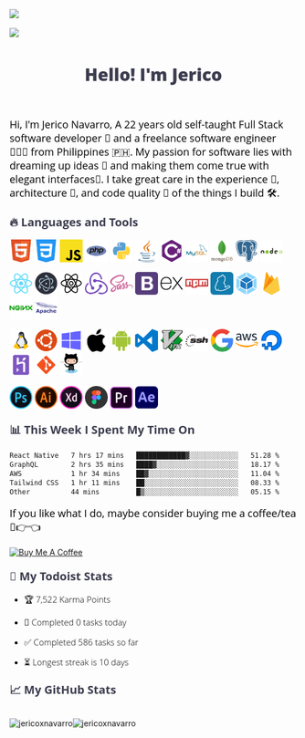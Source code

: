 ![](https://raw.githubusercontent.com/halfrost/halfrost/master/icons/header_.png)

![](https://visitor-badge.glitch.me/badge?page_id=jericoxnavarro.jericoxnavarro)

<h1 align="center" style="color: #3C3D4E;font-family: 'Open Sans', sans-serif;font-size: 30px;font-weight: 800;">
  Hello! I'm Jerico
</h1>

<br />
<p style="color: black;font-family: 'Open Sans', sans-serif;font-size: 18px;font-weight: 400">
Hi, I'm Jerico Navarro, A 22 years old self-taught Full Stack software developer 🌈 and a freelance software engineer 👨🏻‍💻 from Philippines 🇵🇭. My passion for software lies with dreaming up ideas 🚀 and making them come true with elegant interfaces📱. I take great care in the experience 🤩, architecture 🤖, and code quality 💯 of the things I build 🛠.
</p>

<h2 style="color: #3C3D4E;font-family: 'Open Sans', sans-serif;font-size: 20px;font-weight: 700;margin-top: 20px">
🔥 Languages and Tools
</h2>

<p align="left" > 
<img width="40" height="40" padding="5" src="https://raw.githubusercontent.com/jericoxnavarro/jericoxnavarro/main/assets/html.png" alt="languages" />
<img width="40" height="40" padding="5" src="https://raw.githubusercontent.com/jericoxnavarro/jericoxnavarro/main/assets/css.png" alt="languages" />
<img width="40" height="40" padding="5" src="https://raw.githubusercontent.com/jericoxnavarro/jericoxnavarro/main/assets/javascript.png" alt="languages" />
<img width="40" height="40" padding="5" src="https://raw.githubusercontent.com/jericoxnavarro/jericoxnavarro/main/assets/php.png" alt="languages" />
<img width="40" height="40" padding="5" src="https://raw.githubusercontent.com/jericoxnavarro/jericoxnavarro/main/assets/python.png" alt="languages" />
<img width="40" height="40" padding="5" src="https://raw.githubusercontent.com/jericoxnavarro/jericoxnavarro/main/assets/java.png" alt="languages" />
<img width="40" height="40" padding="5" src="https://raw.githubusercontent.com/jericoxnavarro/jericoxnavarro/main/assets/csharp.png" alt="languages" />
<img width="40" height="40" padding="5" src="https://raw.githubusercontent.com/jericoxnavarro/jericoxnavarro/main/assets/mysql.png" alt="languages" />
<img width="40" height="40" padding="5" src="https://raw.githubusercontent.com/jericoxnavarro/jericoxnavarro/main/assets/mongodb.png" alt="languages" />
<img width="40" height="40" padding="5" src="https://raw.githubusercontent.com/jericoxnavarro/jericoxnavarro/main/assets/postgresql.png" alt="languages" />
<img width="40" height="40" padding="5" src="https://raw.githubusercontent.com/jericoxnavarro/jericoxnavarro/main/assets/node-js.png" alt="languages" />
</p>
<p align="left" > 
<img width="40" height="40" padding="5" src="https://raw.githubusercontent.com/jericoxnavarro/jericoxnavarro/main/assets/react.png" alt="languages" />
<img width="40" height="40" padding="5" src="https://raw.githubusercontent.com/jericoxnavarro/jericoxnavarro/main/assets/electron.png" alt="languages" />
<img width="40" height="40" padding="5" src="https://raw.githubusercontent.com/jericoxnavarro/jericoxnavarro/main/assets/react-native.png" alt="languages" />
<img width="40" height="40" padding="5" src="https://raw.githubusercontent.com/jericoxnavarro/jericoxnavarro/main/assets/redux.png" alt="languages" />
<img width="40" height="40" padding="5" src="https://raw.githubusercontent.com/jericoxnavarro/jericoxnavarro/main/assets/sass.png" alt="languages" />
<img width="40" height="40" padding="5" src="https://raw.githubusercontent.com/jericoxnavarro/jericoxnavarro/main/assets/bootstrap.png" alt="languages" />
<img width="40" height="40" padding="5" src="https://raw.githubusercontent.com/jericoxnavarro/jericoxnavarro/main/assets/express.png" alt="languages" />
<img width="40" height="40" padding="5" src="https://raw.githubusercontent.com/jericoxnavarro/jericoxnavarro/main/assets/npm.png" alt="languages" />
<img width="40" height="40" padding="5" src="https://raw.githubusercontent.com/jericoxnavarro/jericoxnavarro/main/assets/yarn.png" alt="languages" />
<img width="40" height="40" padding="5" src="https://raw.githubusercontent.com/jericoxnavarro/jericoxnavarro/main/assets/webpack.png" alt="languages" />
<img width="40" height="40" padding="5" src="https://raw.githubusercontent.com/jericoxnavarro/jericoxnavarro/main/assets/firebase.png" alt="languages" />
<img width="40" height="40" padding="5" src="https://raw.githubusercontent.com/jericoxnavarro/jericoxnavarro/main/assets/nginx.png" alt="languages" />
<img width="40" height="40" padding="5" src="https://raw.githubusercontent.com/jericoxnavarro/jericoxnavarro/main/assets/apache.png" alt="languages" />
</p>

<p align="left" > 
<img width="40" height="40" padding="5" src="https://raw.githubusercontent.com/jericoxnavarro/jericoxnavarro/main/assets/linux.png" alt="languages" />
<img width="40" height="40" padding="5" src="https://raw.githubusercontent.com/jericoxnavarro/jericoxnavarro/main/assets/ubuntu.png" alt="languages" />
<img width="40" height="40" padding="5" src="https://raw.githubusercontent.com/jericoxnavarro/jericoxnavarro/main/assets/windows.png" alt="languages" />
<img width="40" height="40" padding="5" src="https://raw.githubusercontent.com/jericoxnavarro/jericoxnavarro/main/assets/apple.png" alt="languages" />
<img width="40" height="40" padding="5" src="https://raw.githubusercontent.com/jericoxnavarro/jericoxnavarro/main/assets/android.png" alt="languages" />
<img width="40" height="40" padding="5" src="https://raw.githubusercontent.com/jericoxnavarro/jericoxnavarro/main/assets/visual-studio-code.png" alt="languages" />
<img width="40" height="40" padding="5" src="https://raw.githubusercontent.com/jericoxnavarro/jericoxnavarro/main/assets/vim.png" alt="languages" />
<img width="40" height="40" padding="5" src="https://raw.githubusercontent.com/jericoxnavarro/jericoxnavarro/main/assets/ssh.png" alt="languages" />
<img width="40" height="40" padding="5" src="https://raw.githubusercontent.com/jericoxnavarro/jericoxnavarro/main/assets/google.png" alt="languages" />
<img width="40" height="40" padding="5" src="https://raw.githubusercontent.com/jericoxnavarro/jericoxnavarro/main/assets/aws.png" alt="languages" />
<img width="40" height="40" padding="5" src="https://raw.githubusercontent.com/jericoxnavarro/jericoxnavarro/main/assets/iconfinder_89_Digital_Ocean_4519029.png" alt="languages" />
<img width="40" height="40" padding="5" src="https://raw.githubusercontent.com/jericoxnavarro/jericoxnavarro/main/assets/heroku.png" alt="languages" />
<img width="40" height="40" padding="5" src="https://raw.githubusercontent.com/jericoxnavarro/jericoxnavarro/main/assets/git.png" alt="languages" />
<img width="40" height="40" padding="5" src="https://raw.githubusercontent.com/jericoxnavarro/jericoxnavarro/main/assets/github.png" alt="languages" />
</p>

<p align="left" > 
<img width="40" height="40" padding="5" src="https://raw.githubusercontent.com/jericoxnavarro/jericoxnavarro/main/assets/photoshop.png" alt="languages" />
<img width="40" height="40" padding="5" src="https://raw.githubusercontent.com/jericoxnavarro/jericoxnavarro/main/assets/illustrator.png" alt="languages" />
<img width="40" height="40" padding="5" src="https://raw.githubusercontent.com/jericoxnavarro/jericoxnavarro/main/assets/xd.png" alt="languages" />
<img width="40" height="40" padding="5" src="https://raw.githubusercontent.com/jericoxnavarro/jericoxnavarro/main/assets/figma.png" alt="languages" />
<img width="40" height="40" padding="5" src="https://raw.githubusercontent.com/jericoxnavarro/jericoxnavarro/main/assets/adobe-premiere-pro.png" alt="languages" />
<img width="40" height="40" padding="5" src="https://raw.githubusercontent.com/jericoxnavarro/jericoxnavarro/main/assets/adobe-after-effects.png" alt="languages" />
</p>

<h2 style="color: #3C3D4E;font-family: 'Open Sans', sans-serif;font-size: 20px;font-weight: 700;margin-top: 20px">
📊 This Week I Spent My Time On
</h2>

<!--START_SECTION:waka-->

```text
React Native   7 hrs 17 mins   ████████████▓░░░░░░░░░░░░   51.28 %
GraphQL        2 hrs 35 mins   ████▓░░░░░░░░░░░░░░░░░░░░   18.17 %
AWS            1 hr 34 mins    ██▓░░░░░░░░░░░░░░░░░░░░░░   11.04 %
Tailwind CSS   1 hr 11 mins    ██░░░░░░░░░░░░░░░░░░░░░░░   08.33 %
Other          44 mins         █▒░░░░░░░░░░░░░░░░░░░░░░░   05.15 %
```

<!--END_SECTION:waka-->
<p style="color: black;font-family: 'Open Sans', sans-serif;font-size: 18px;font-weight: 400">
If you like what I do, maybe consider buying me a coffee/tea 🥺👉👈
</p>
<a href="https://www.buymeacoffee.com/jericoxnavarro" target="_blank"><img src="https://cdn.buymeacoffee.com/buttons/v2/default-red.png" alt="Buy Me A Coffee" width="150" ></a>

<h2 style="color: #3C3D4E;font-family: 'Open Sans', sans-serif;font-size: 20px;font-weight: 700;margin-top: 20px">
🚧 My Todoist Stats
</h2>

<!-- TODO-IST:START -->
<ul style="color: black;font-family: 'Open Sans', sans-serif;font-size: 15px;font-weight: 300">
<li><p>🏆 7,522 Karma Points  </p></li>
<li><p>🌸 Completed 0 tasks today  </p></li>
<li><p>✅ Completed 586 tasks so far  </p></li>
<li><p>⏳ Longest streak is 10 days</p></li>
</ul>
<!-- TODO-IST:END -->

<h2 style="color: #3C3D4E;font-family: 'Open Sans', sans-serif;font-size: 20px;font-weight: 700;margin-top: 20px">
📈 My GitHub Stats
</h2>

<div align="left" style="display: flex;"> 
<p align="left"> <img src="https://github-readme-stats.vercel.app/api?username=jericoxnavarro&show_icons=true&theme=monokai" alt="jericoxnavarro" />
<p align="rigth"><img src="https://github-readme-stats.vercel.app/api/top-langs/?username=jericoxnavarro&layout=compact&hide=html&theme=monokai" alt="jericoxnavarro" /></p>
</p>
</div>
